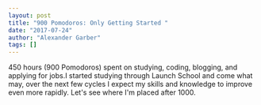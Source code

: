 ```yaml
---
layout: post
title: "900 Pomodoros: Only Getting Started "
date: "2017-07-24"
author: "Alexander Garber"
tags: []
---
```


450 hours (900 Pomodoros) spent on studying, coding, blogging, and applying for jobs.I started studying through Launch School and come what may, over the next few cycles I expect my skills and knowledge to improve even more rapidly. Let's see where I'm placed after 1000.